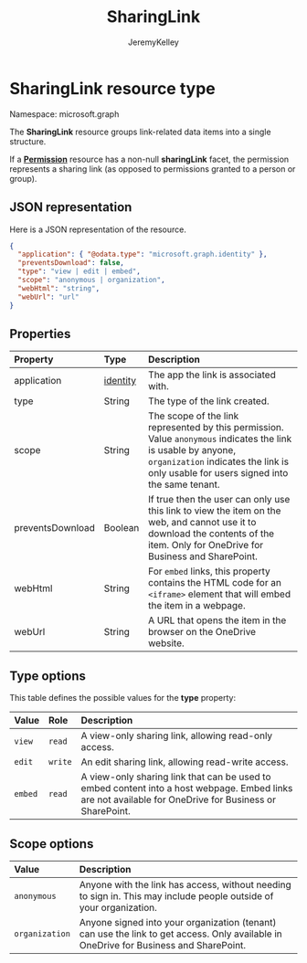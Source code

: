 ﻿---
author: JeremyKelley
ms.author: JeremyKelley
ms.date: 09/10/2017
title: SharingLink
localization_priority: Normal
description: "The SharingLink resource groups link-related data items into a single structure."
ms.prod: ""
doc_type: resourcePageType
---

# SharingLink resource type

Namespace: microsoft.graph

The **SharingLink** resource groups link-related data items into a single structure.

If a [**Permission**](permission.md) resource has a non-null **sharingLink** facet, the permission represents a sharing link (as opposed to permissions granted to a person or group).

## JSON representation

Here is a JSON representation of the resource.

<!-- {
  "blockType": "resource",
  "optionalProperties": [ "application", "scope" ],
  "@odata.type": "microsoft.graph.sharingLink"
}-->

```json
{
  "application": { "@odata.type": "microsoft.graph.identity" },
  "preventsDownload": false,
  "type": "view | edit | embed",
  "scope": "anonymous | organization",
  "webHtml": "string",
  "webUrl": "url"
}
```

## Properties

| Property         | Type         | Description                                                                                                                                                                                             |
| :--------------- | :----------- | :------------------------------------------------------------------------------------------------------------------------------------------------------------------------------------------------------ |
| application      | [identity][] | The app the link is associated with.                                                                                                                                                                    |
| type             | String       | The type of the link created.                                                                                                                                                                           |
| scope            | String       | The scope of the link represented by this permission. Value `anonymous` indicates the link is usable by anyone, `organization` indicates the link is only usable for users signed into the same tenant. |
| preventsDownload | Boolean      | If true then the user can only use this link to view the item on the web, and cannot use it to download the contents of the item. Only for OneDrive for Business and SharePoint.                        |
| webHtml          | String       | For `embed` links, this property contains the HTML code for an `<iframe>` element that will embed the item in a webpage.                                                                                |
| webUrl           | String       | A URL that opens the item in the browser on the OneDrive website.                                                                                                                                       |

[Identity]: identity.md

## Type options

This table defines the possible values for the **type** property:

| Value   | Role    | Description                                                                                                                                            |
| :------ | :------ | :----------------------------------------------------------------------------------------------------------------------------------------------------- |
| `view`  | `read`  | A view-only sharing link, allowing read-only access.                                                                                                   |
| `edit`  | `write` | An edit sharing link, allowing read-write access.                                                                                                      |
| `embed` | `read`  | A view-only sharing link that can be used to embed content into a host webpage. Embed links are not available for OneDrive for Business or SharePoint. |

## Scope options

| Value          | Description                                                                                                                           |
| :------------- | :------------------------------------------------------------------------------------------------------------------------------------ |
| `anonymous`    | Anyone with the link has access, without needing to sign in. This may include people outside of your organization.                    |
| `organization` | Anyone signed into your organization (tenant) can use the link to get access. Only available in OneDrive for Business and SharePoint. |

<!-- uuid: 8fcb5dbc-d5aa-4681-8e31-b001d5168d79
2015-10-25 14:57:30 UTC -->

<!-- {
  "type": "#page.annotation",
  "description": "The sharing link facet provides information about how a file is shared.",
  "keywords": "sharing,sharing link, sharing url, webUrl",
  "section": "documentation",
  "suppressions": [
    "Warning: /api-reference/v1.0/resources/sharinglink.md:
      Found potential enums in resource example that weren't defined in a table:(view,edit,embed) are in resource, but () are in table",
    "Warning: /api-reference/v1.0/resources/sharinglink.md:
      Found potential enums in resource example that weren't defined in a table:(anonymous,organization) are in resource, but () are in table"
  ],
  "tocPath": "Facets/SharingLink"
} -->
